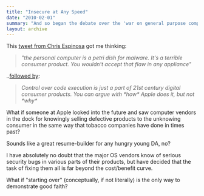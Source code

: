 ```yaml
---
title: "Insecure at Any Speed"
date: "2010-02-01"
summary: "And so began the debate over the 'war on general purpose computing'."
layout: archive
---
```


This [tweet from Chris Espinosa](http://twitter.com/cdespinosa/status/8445248002) got me thinking:

> _"the personal computer is a petri dish for malware. It's a terrible consumer product. You wouldn't accept that flaw in any appliance"_

..[followed by](http://twitter.com/cdespinosa/status/8445284679):

> _Control over code execution is just a part of 21st century digital consumer products. You can argue with \*how\* Apple does it, but not \*why\*_

What if someone at Apple looked into the future and saw computer vendors in the dock for knowingly selling defective products to the unknowing consumer in the same way that tobacco companies have done in times past?

Sounds like a great resume-builder for any hungry young DA, no?

I have absolutely no doubt that the major OS vendors know of serious security bugs in various parts of their products, but have decided that the task of fixing them all is far beyond the cost/benefit curve.

What if "starting over" (conceptually, if not literally) is the only way to demonstrate good faith?
